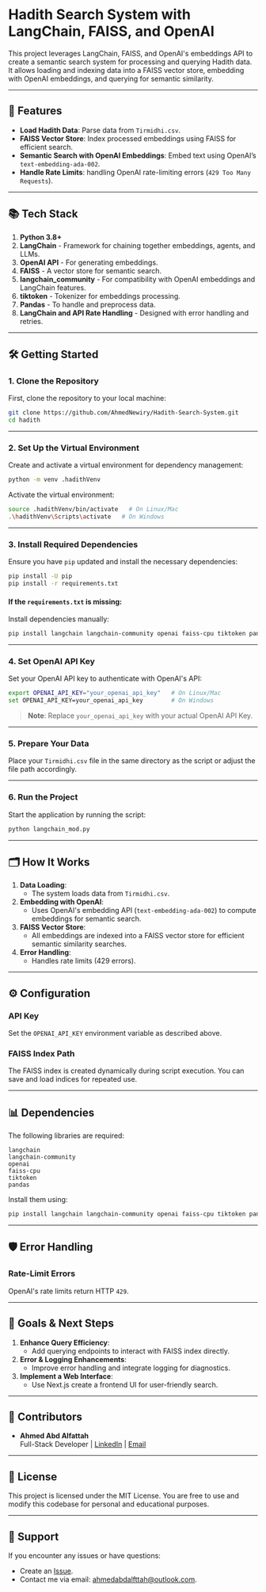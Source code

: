 # Hadith Search System with LangChain, FAISS, and OpenAI

This project leverages LangChain, FAISS, and OpenAI's embeddings API to create a semantic search system for processing and querying Hadith data. It allows loading and indexing data into a FAISS vector store, embedding with OpenAI embeddings, and querying for semantic similarity.

---

## 🚀 **Features**

- **Load Hadith Data**: Parse data from `Tirmidhi.csv`.
- **FAISS Vector Store**: Index processed embeddings using FAISS for efficient search.
- **Semantic Search with OpenAI Embeddings**: Embed text using OpenAI’s `text-embedding-ada-002`.
- **Handle Rate Limits**: handling OpenAI rate-limiting errors (`429 Too Many Requests`).

---

## 📚 **Tech Stack**

1. **Python 3.8+**
2. **LangChain** - Framework for chaining together embeddings, agents, and LLMs.
3. **OpenAI API** - For generating embeddings.
4. **FAISS** - A vector store for semantic search.
5. **langchain_community** - For compatibility with OpenAI embeddings and LangChain features.
6. **tiktoken** - Tokenizer for embeddings processing.
7. **Pandas** - To handle and preprocess data.
8. **LangChain and API Rate Handling** - Designed with error handling and retries.

---

## 🛠️ **Getting Started**

### **1. Clone the Repository**

First, clone the repository to your local machine:

```bash
git clone https://github.com/AhmedNewiry/Hadith-Search-System.git
cd hadith
```


---

### **2. Set Up the Virtual Environment**

Create and activate a virtual environment for dependency management:

```bash
python -m venv .hadithVenv
```

Activate the virtual environment:

```bash
source .hadithVenv/bin/activate   # On Linux/Mac
.\hadithVenv\Scripts\activate   # On Windows
```

---

### **3. Install Required Dependencies**

Ensure you have `pip` updated and install the necessary dependencies:

```bash
pip install -U pip
pip install -r requirements.txt
```

#### If the `requirements.txt` is missing:

Install dependencies manually:

```bash
pip install langchain langchain-community openai faiss-cpu tiktoken pandas
```

---

### **4. Set OpenAI API Key**

Set your OpenAI API key to authenticate with OpenAI's API:

```bash
export OPENAI_API_KEY="your_openai_api_key"   # On Linux/Mac
set OPENAI_API_KEY=your_openai_api_key        # On Windows
```

> **Note**: Replace `your_openai_api_key` with your actual OpenAI API Key.

---

### **5. Prepare Your Data**

Place your `Tirmidhi.csv` file in the same directory as the script or adjust the file path accordingly.

---

### **6. Run the Project**

Start the application by running the script:

```bash
python langchain_mod.py
```

---

## 🗂️ **How It Works**

1. **Data Loading**:
   - The system loads data from `Tirmidhi.csv`.
2. **Embedding with OpenAI**:
   - Uses OpenAI's embedding API (`text-embedding-ada-002`) to compute embeddings for semantic search.
3. **FAISS Vector Store**:
   - All embeddings are indexed into a FAISS vector store for efficient semantic similarity searches.
4. **Error Handling**:
   - Handles rate limits (429 errors).

---

## ⚙️ **Configuration**

### **API Key**
Set the `OPENAI_API_KEY` environment variable as described above.

### **FAISS Index Path**
The FAISS index is created dynamically during script execution. You can save and load indices for repeated use.

---

## 📊 **Dependencies**

The following libraries are required:

```text
langchain
langchain-community
openai
faiss-cpu
tiktoken
pandas
```

Install them using:

```bash
pip install langchain langchain-community openai faiss-cpu tiktoken pandas
```

---

## 🛡️ **Error Handling**

### **Rate-Limit Errors**

OpenAI's rate limits return HTTP `429`.

---

## 🎯 **Goals & Next Steps**

1. **Enhance Query Efficiency**:
   - Add querying endpoints to interact with FAISS index directly.
2. **Error & Logging Enhancements**:
   - Improve error handling and integrate logging for diagnostics.
3. **Implement a Web Interface**:
   - Use Next.js create a frontend UI for user-friendly search.

---

## 🤝 **Contributors**

- **Ahmed Abd Alfattah**  
  Full-Stack Developer | [LinkedIn](https://www.linkedin.com/in/ahmed-abd-al-fattah-3b371b23a/) | [Email](mailto:ahmedabdalfttah@outlook.com)

---

## 📜 **License**

This project is licensed under the MIT License. You are free to use and modify this codebase for personal and educational purposes.

---

## 💬 **Support**

If you encounter any issues or have questions:

- Create an [Issue](https://github.com/AhmedNewiry/Hadith-Search-System/issues).
- Contact me via email: [ahmedabdalfttah@outlook.com](mailto:ahmedabdalfttah@outlook.com).
